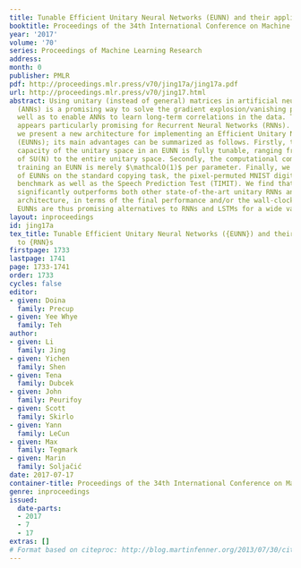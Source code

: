 ```yaml
---
title: Tunable Efficient Unitary Neural Networks (EUNN) and their application to RNNs
booktitle: Proceedings of the 34th International Conference on Machine Learning
year: '2017'
volume: '70'
series: Proceedings of Machine Learning Research
address: 
month: 0
publisher: PMLR
pdf: http://proceedings.mlr.press/v70/jing17a/jing17a.pdf
url: http://proceedings.mlr.press/v70/jing17.html
abstract: Using unitary (instead of general) matrices in artificial neural networks
  (ANNs) is a promising way to solve the gradient explosion/vanishing problem, as
  well as to enable ANNs to learn long-term correlations in the data. This approach
  appears particularly promising for Recurrent Neural Networks (RNNs). In this work,
  we present a new architecture for implementing an Efficient Unitary Neural Network
  (EUNNs); its main advantages can be summarized as follows. Firstly, the representation
  capacity of the unitary space in an EUNN is fully tunable, ranging from a subspace
  of SU(N) to the entire unitary space. Secondly, the computational complexity for
  training an EUNN is merely $\mathcalO(1)$ per parameter. Finally, we test the performance
  of EUNNs on the standard copying task, the pixel-permuted MNIST digit recognition
  benchmark as well as the Speech Prediction Test (TIMIT). We find that our architecture
  significantly outperforms both other state-of-the-art unitary RNNs and the LSTM
  architecture, in terms of the final performance and/or the wall-clock training speed.
  EUNNs are thus promising alternatives to RNNs and LSTMs for a wide variety of applications.
layout: inproceedings
id: jing17a
tex_title: Tunable Efficient Unitary Neural Networks ({EUNN}) and their application
  to {RNN}s
firstpage: 1733
lastpage: 1741
page: 1733-1741
order: 1733
cycles: false
editor:
- given: Doina
  family: Precup
- given: Yee Whye
  family: Teh
author:
- given: Li
  family: Jing
- given: Yichen
  family: Shen
- given: Tena
  family: Dubcek
- given: John
  family: Peurifoy
- given: Scott
  family: Skirlo
- given: Yann
  family: LeCun
- given: Max
  family: Tegmark
- given: Marin
  family: Soljačić
date: 2017-07-17
container-title: Proceedings of the 34th International Conference on Machine Learning
genre: inproceedings
issued:
  date-parts:
  - 2017
  - 7
  - 17
extras: []
# Format based on citeproc: http://blog.martinfenner.org/2013/07/30/citeproc-yaml-for-bibliographies/
---
```

